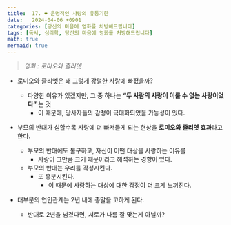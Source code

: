 ```yaml
---
title:  17. ❤️ 운명적인 사랑의 유통기한
date:   2024-04-06 +0901
categories: [당신의 마음에 영화를 처방해드립니다]
tags: [독서, 심리학, 당신의 마음에 영화를 처방해드립니다]
math: true
mermaid: true
---
```


> *영화 : 로미오와 줄리엣*
 
- 로미오와 줄리엣은 왜 그렇게 강렬한 사랑에 빠졌을까?
    - 다양한 이유가 있겠지만, 그 중 하나는 **“두 사람의 사랑이 이룰 수 없는 사랑이었다”** 는 것
        - 이 때문에, 당사자들의 감정이 극대화되었을 가능성이 있다.
- 부모의 반대가 심할수록 사랑에 더 빠져들게 되는 현상을 **로미오와 줄리엣 효과**라고 한다.
    - 부모의 반대에도 불구하고, 자신이 어떤 대상을 사랑하는 이유를
        - 사랑이 그만큼 크기 때문이라고 해석하는 경향이 있다.
    - 부모의 반대는 우리를 각성시킨다.
        - 또 흥분시킨다.
            - 이 때문에 사랑하는 대상에 대한 감정이 더 크게 느껴진다.

- 대부분의 연인관계는 2년 내에 종말을 고하게 된다.
    - 반대로 2년을 넘겼다면, 서로가 나름 잘 맞는게 아닐까?